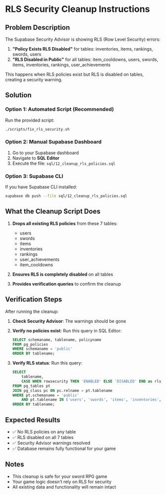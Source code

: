# RLS Security Cleanup Instructions

## Problem Description
The Supabase Security Advisor is showing RLS (Row Level Security) errors:

1. **"Policy Exists RLS Disabled"** for tables: inventories, items, rankings, swords, users
2. **"RLS Disabled in Public"** for all tables: item_cooldowns, users, swords, items, inventories, rankings, user_achievements

This happens when RLS policies exist but RLS is disabled on tables, creating a security warning.

## Solution

### Option 1: Automated Script (Recommended)
Run the provided script:
```bash
./scripts/fix_rls_security.sh
```

### Option 2: Manual Supabase Dashboard
1. Go to your Supabase dashboard
2. Navigate to **SQL Editor**
3. Execute the file: `sql/12_cleanup_rls_policies.sql`

### Option 3: Supabase CLI
If you have Supabase CLI installed:
```bash
supabase db push --file sql/12_cleanup_rls_policies.sql
```

## What the Cleanup Script Does

1. **Drops all existing RLS policies** from these 7 tables:
   - users
   - swords
   - items
   - inventories
   - rankings
   - user_achievements
   - item_cooldowns

2. **Ensures RLS is completely disabled** on all tables

3. **Provides verification queries** to confirm the cleanup

## Verification Steps

After running the cleanup:

1. **Check Security Advisor**: The warnings should be gone
2. **Verify no policies exist**: Run this query in SQL Editor:
   ```sql
   SELECT schemaname, tablename, policyname
   FROM pg_policies 
   WHERE schemaname = 'public' 
   ORDER BY tablename;
   ```

3. **Verify RLS status**: Run this query:
   ```sql
   SELECT 
       tablename,
       CASE WHEN rowsecurity THEN 'ENABLED' ELSE 'DISABLED' END as rls_status
   FROM pg_tables pt
   JOIN pg_class pc ON pc.relname = pt.tablename
   WHERE pt.schemaname = 'public'
       AND pt.tablename IN ('users', 'swords', 'items', 'inventories', 'rankings', 'user_achievements', 'item_cooldowns')
   ORDER BY tablename;
   ```

## Expected Results

- ✅ No RLS policies on any table
- ✅ RLS disabled on all 7 tables
- ✅ Security Advisor warnings resolved
- ✅ Database remains fully functional for your game

## Notes

- This cleanup is safe for your sword RPG game
- Your game logic doesn't rely on RLS for security
- All existing data and functionality will remain intact